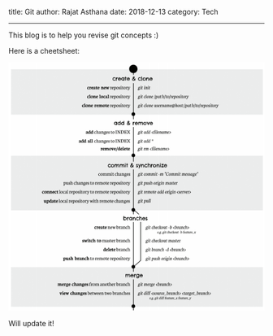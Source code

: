 title: Git
author: Rajat Asthana
date: 2018-12-13
category: Tech

---

This blog is to help you revise git concepts :)

Here is a cheetsheet:

![](images/git_cheetsheet.png)

Will update it!
